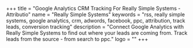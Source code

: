 +++
title = "Google Analytics CRM Tracking For Really Simple Systems - Attributio"
name = "Really Simple Systems"
keywords = "rss, really simple systems, google analytics, crm, adwords, facebook, ppc, attribution, track leads, conversion tracking"
description = "Connect Google Analytics with Really Simple Systems to find out where your leads are coming from. Track leads from the source - from search to ppc."
logo = ""
+++
